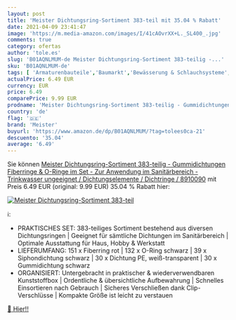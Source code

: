 ```yaml
---
layout: post
title: 'Meister Dichtungsring-Sortiment 383-teil mit 35.04 % Rabatt'
date: 2021-04-09 23:41:47
image: 'https://m.media-amazon.com/images/I/41cAOvrXX+L._SL400_.jpg'
comments: true
category: ofertas
author: 'tole.es'
slug: 'B01AQNLMUM-de Meister Dichtungsring-Sortiment 383-teilig -...'
sku: 'B01AQNLMUM-de'
tags: [ 'Armaturenbauteile','Baumarkt','Bewässerung & Schlauchsysteme','Garten','Gartenarbeit','Gartenschläuche & Zubehör','Kugelhahn Ersatzkugel','Sanitär','Toilettenbauteile','Ventile & Verbindungen','meister', ]
actualPrice: 6.49 EUR
currency: EUR
price: 6.49
comparePrice: 9.99 EUR
prodname: 'Meister Dichtungsring-Sortiment 383-teilig - Gummidichtungen  Fiberringe & O-Ringe im Set - Zur Anwendung im Sanitärbereich - Trinkwasser ungeeignet / Dichtungselemente / Dichtringe / 8910090'
country: 'de'
flag: '🇩🇪'
brand: 'Meister'
buyurl: 'https://www.amazon.de/dp/B01AQNLMUM/?tag=tolees0ca-21'
descuento: '35.04'
average: '6.49'
---
```


Sie können [Meister Dichtungsring-Sortiment 383-teilig - Gummidichtungen  Fiberringe & O-Ringe im Set - Zur Anwendung im Sanitärbereich - Trinkwasser ungeeignet / Dichtungselemente / Dichtringe / 8910090](https://www.amazon.de/dp/B01AQNLMUM/?tag=tolees0ca-21) mit Preis 6.49 EUR (original: 9.99 EUR) 35.04 % Rabatt hier:

[![Meister Dichtungsring-Sortiment 383-teil](https://m.media-amazon.com/images/I/41cAOvrXX+L._SL400_.jpg)](https://www.amazon.de/dp/B01AQNLMUM/?tag=tolees0ca-21)

ℹ️:

- PRAKTISCHES SET: 383-teiliges Sortiment bestehend aus diversen Dichtungsringen | Geeignet für sämtliche Dichtungen im Sanitärbereich | Optimale Ausstattung für Haus, Hobby & Werkstatt
- LIEFERUMFANG: 151 x Fiberring rot | 132 x O-Ring schwarz | 39 x Siphondichtung schwarz | 30 x Dichtung PE, weiß-transparent | 30 x Gummidichtung schwarz
- ORGANISIERT: Untergebracht in praktischer & wiederverwendbaren Kunststoffbox | Ordentliche & übersichtliche Aufbewahrung | Schnelles Einsortieren nach Gebrauch | Sicheres Verschließen dank Clip-Verschlüsse | Kompakte Größe ist leicht zu verstauen

[🛒 Hier!!](https://www.amazon.de/dp/B01AQNLMUM/?tag=tolees0ca-21)
